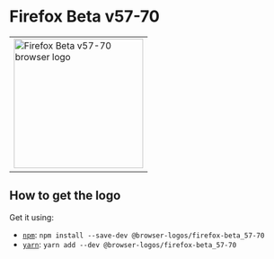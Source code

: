 Firefox Beta v57-70
===================

<!-- markdownlint-disable line-length no-inline-html -->
<table>
    <tr height=240>
        <td>
            <a href="https://github.com/alrra/browser-logos/tree/8287da2609bedc6db22015314d88529068e2091e/src/archive/firefox-beta_57-70">
                <img width=230 src="https://raw.githubusercontent.com/alrra/browser-logos/8287da2609bedc6db22015314d88529068e2091e/src/archive/firefox-beta_57-70/firefox-beta_57-70.svg?sanitize=true" alt="Firefox Beta v57-70 browser logo">
            </a>
        </td>
    </tr>
</table>
<!-- markdownlint-enable line-length no-inline-html -->

How to get the logo
-------------------

Get it using:

* [`npm`][npm]: `npm install --save-dev @browser-logos/firefox-beta_57-70`
* [`yarn`][yarn]: `yarn add --dev @browser-logos/firefox-beta_57-70`

<!-- Link labels: -->

[npm]: https://www.npmjs.com/
[yarn]: https://yarnpkg.com/
